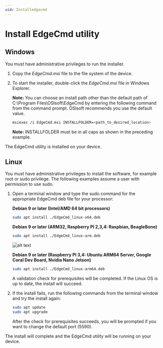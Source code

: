 ```yaml
---
uid: Installedgecmd
---
```


# Install EdgeCmd utility

## Windows

You must have administrative privileges to run the installer.

1. Copy the _EdgeCmd.msi_ file to the file system of the device.
2. To start the installer, double-click the _EdgeCmd.msi_ file in Windows Explorer.

   **Note:** You can choose an install path other than the default path of C:\Program Files\OSIsoft\EdgeCmd by entering the following command from the command prompt. OSIsoft recommends you use the default value.
    
    ```bash
    msiexec /i EdgeCmd.msi INSTALLFOLDER=<path_to_desired_location>
    ```

   **Note:** INSTALLFOLDER must be in all caps as shown in the preceding example.

The EdgeCmd utility is installed on your device.

## Linux

You must have administrative privileges to install the software, for example root or sudo privilege. The following examples assume a user with permission to use sudo.

1. Open a terminal window and type the sudo command for the appropriate EdgeCmd deb file for your processor:

    **Debian 9 or later (Intel/AMD 64 bit processors)**

    ```bash
    sudo apt install ./EdgeCmd_linux-x64.deb
    ```

    **Debian 9 or later (ARM32, Raspberry PI 2,3,4: Raspbian, BeagleBone)**

    ```bash
    sudo apt install ./EdgeCmd_linux-arm.deb
    ```

    ![alt text](https://osisoft.github.io/Edge-Data-Store-Docs/V1/images/LinuxInstall1.jpg "Linux Installation")

    **Debian 9 or later (Raspberry PI 3,4: Ubuntu ARM64 Server, Google Coral Dev Board, Nvidia Nano Jetson)**

    ```bash
    sudo apt install ./EdgeCmd_linux-arm64.deb
    ```

    A validation check for prerequisites will be completed. If the Linux OS is up to date, the install will succeed.

2. If the install fails, run the following commands from the terminal window and try the install again:

    ```bash
    sudo apt update
    sudo apt upgrade
    ```

    After the check for prerequisites succeeds, you will be prompted if you want to change the default port (5590).

The install will complete and the EdgeCmd utility will be running on your device.
